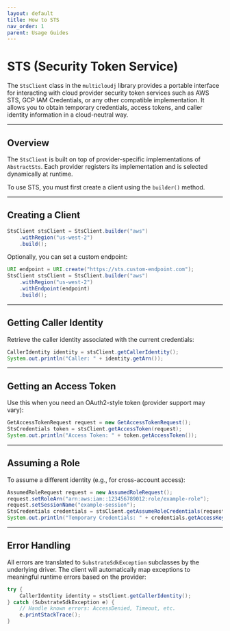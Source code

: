 ```yaml
---
layout: default
title: How to STS
nav_order: 1
parent: Usage Guides
---
```

# STS (Security Token Service)

The `StsClient` class in the `multicloudj` library provides a portable interface for interacting with cloud provider security token services such as AWS STS, GCP IAM Credentials, or any other compatible implementation. It allows you to obtain temporary credentials, access tokens, and caller identity information in a cloud-neutral way.

---

## Overview

The `StsClient` is built on top of provider-specific implementations of `AbstractSts`. Each provider registers its implementation and is selected dynamically at runtime.

To use STS, you must first create a client using the `builder()` method.

---

## Creating a Client

```java
StsClient stsClient = StsClient.builder("aws")
    .withRegion("us-west-2")
    .build();
```

Optionally, you can set a custom endpoint:

```java
URI endpoint = URI.create("https://sts.custom-endpoint.com");
StsClient stsClient = StsClient.builder("aws")
    .withRegion("us-west-2")
    .withEndpoint(endpoint)
    .build();
```

---

## Getting Caller Identity

Retrieve the caller identity associated with the current credentials:

```java
CallerIdentity identity = stsClient.getCallerIdentity();
System.out.println("Caller: " + identity.getArn());
```

---

## Getting an Access Token

Use this when you need an OAuth2-style token (provider support may vary):

```java
GetAccessTokenRequest request = new GetAccessTokenRequest();
StsCredentials token = stsClient.getAccessToken(request);
System.out.println("Access Token: " + token.getAccessToken());
```

---

## Assuming a Role

To assume a different identity (e.g., for cross-account access):

```java
AssumedRoleRequest request = new AssumedRoleRequest();
request.setRoleArn("arn:aws:iam::123456789012:role/example-role");
request.setSessionName("example-session");
StsCredentials credentials = stsClient.getAssumeRoleCredentials(request);
System.out.println("Temporary Credentials: " + credentials.getAccessKeyId());
```

---

## Error Handling

All errors are translated to `SubstrateSdkException` subclasses by the underlying driver. The client will automatically map exceptions to meaningful runtime errors based on the provider:

```java
try {
    CallerIdentity identity = stsClient.getCallerIdentity();
} catch (SubstrateSdkException e) {
    // Handle known errors: AccessDenied, Timeout, etc.
    e.printStackTrace();
}
```
